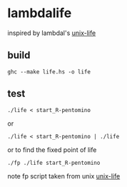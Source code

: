 lambdalife
==========

inspired by lambdal's [unix-life](https://github.com/lambdal/unix-life)

build
-----

```
ghc --make life.hs -o life
```

test
----

```
./life < start_R-pentomino
```

or 

```
./life < start_R-pentomino | ./life
```

or to find the fixed point of life

```
./fp ./life start_R-pentomino
```

note fp script taken from unix [unix-life](https://github.com/lambdal/unix-life)
